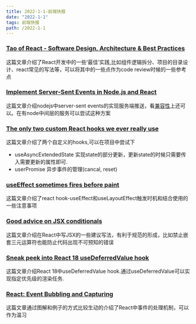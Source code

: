```yaml
---
title: 2022-1-1-前端快报
date: "2022-1-1"  
tags: 前端快报
path: /2022-1-1
---
```



### [Tao of React - Software Design, Architecture & Best Practices](https://alexkondov.com/tao-of-react/)  
这篇文章介绍了React开发中的一些‘最佳’实践,比如组件逻辑拆分、项目的目录设计、react常见的写法等，可以将其中的一些点作为code review时候的一些参考点

### [Implement Server-Sent Events in Node.js and React](https://blog.tericcabrel.com/implement-server-sent-event-in-node-js/)  
这篇文章介绍nodejs中server-sent events的实现服务端推送，看[兼容性](https://developer.mozilla.org/en-US/docs/Web/API/EventSource#browser_compatibility)上还可以。在有node中间层的服务可以尝试这种方案

### [The only two custom React hooks we ever really use](https://blog.molecule.dev/the-only-custom-react-hooks-we-use/)  
这篇文章介绍了两个自定义的hooks,可以在项目中尝试下
* useAsyncExtendedState  实现state的部分更新，更新state的时候只需要传入需要更新的属性即可.
* userPromise 异步事件的管理(cancal, reset)  

### [useEffect sometimes fires before paint](https://thoughtspile.github.io/2021/11/15/unintentional-layout-effect/)  
这篇文章介绍了react hook-useEffect和useLayoutEffect触发时机和结合使用的一些注意事项  

### [Good advice on JSX conditionals](https://thoughtspile.github.io/2022/01/17/jsx-conditionals/)  
这篇文章介绍在React中写JSX的一些建议写法，有利于规范的形成，比如禁止嵌套三元运算符也能防止代码出现不可预知的错误  

### [Sneak peek into React 18 useDeferredValue hook](https://blog.saeloun.com/2022/01/13/react-18-usedefferedvalue-hook)  
这篇文章介绍React 18中useDeferredValue hook.通过useDeferredValue可以实现指定优先级的渲染任务.  

### [React: Event Bubbling and Capturing](https://www.robinwieruch.de/react-event-bubbling-capturing/)  
这篇文章通过图解和例子的方式比较生动的介绍了React中事件的处理机制，可以作为温习






